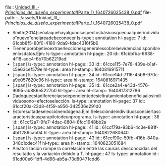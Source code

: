 file:: [Unidad_III_-_Principios_de_diseño_experimental_(Parte_1)_1640726025438_0.pdf](../assets/Unidad_III_-_Principios_de_diseño_experimental_(Parte_1)_1640726025438_0.pdf)
file-path:: ../assets/Unidad_III_-_Principios_de_diseño_experimental_(Parte_1)_1640726025438_0.pdf

- Smith(2014)señalaquehayalgunosaspectosbásicosquecualquierindividuo“nuevo”eneláreadebeconocer
  ls-type:: annotation
  hl-page:: 7
  id:: 61cbb8f5-80f0-4180-9da9-fdac4316f5b6
- Tienenporobjetivoextraerleccionesgeneralessobrelaevidenciadisponibleenlosdatos.Ejm:
  ls-type:: annotation
  hl-page:: 20
  id:: 61cbbfba-6638-4f18-adc4-6b70b62219ad
- [:span]
  ls-type:: annotation
  hl-page:: 33
  id:: 61cce115-7e78-439e-b1af-c5e63cef579e
  hl-type:: area
  hl-stamp:: 1640816915711
- [:span]
  ls-type:: annotation
  hl-page:: 34
  id:: 61cce14d-7116-45b8-970c-a9e057620c96
  hl-type:: area
  hl-stamp:: 1640816971435
- [:span]
  ls-type:: annotation
  hl-page:: 35
  id:: 61cce2a4-e43d-4576-9095-ab886e5227b0
  hl-type:: area
  hl-stamp:: 1640817312786
- Dadoqueestadiferenciaesdependientedesieltratamientobeneficiaalosindividuosono=efectoselección.
  ls-type:: annotation
  hl-page:: 37
  id:: 61ccf20a-23d8-4f59-a956-342536e291d0
- Estoresultadeselecciónendógena.Ejm:Seleccióndeindividuosconciertascaracterísticasparapilotodeunprograma.
  ls-type:: annotation
  hl-page:: 38
  id:: 61ccf2a7-9fe7-4dac-8804-8fcc1948bb2a
- [:span]
  ls-type:: annotation
  hl-page:: 41
  id:: 61ccf79a-93b6-4c3e-881f-4bf1289cab04
  hl-type:: area
  hl-stamp:: 1640822680640
- [:span]
  ls-type:: annotation
  hl-page:: 43
  id:: 61ccf90c-59fb-416b-840a-348c1cdec41f
  hl-type:: area
  hl-stamp:: 1640823051684
- Aleatorización rompe la correlación entre las causas desconocidas del resultado y la variación debido a T.
  hl-page:: 47
  ls-type:: annotation
  id:: 61cd00e6-1dff-4d98-ab5a-73d80471cdd6